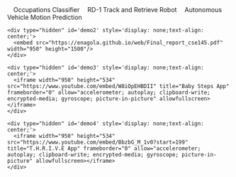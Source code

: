 

<li class="nav_li" style="display: inline;padding-left:1em;width: 25%;"><a class="nav_a" onclick="toggleNav('1')" id='1'>Occupations Classifier</a></li>
<li class="nav_li" style="display: inline;padding-left:1em;width: 25%;"><a class="nav_a" onclick="toggleNav('2')" id='2'>RD-1 Track and Retrieve Robot</a></li>
<li class="nav_li" style="display: inline;padding-left:1em;width: 25%;"><a class="nav_a" onclick="toggleNav('3')" id='3'>Autonomous Vehicle Motion Prediction</a></li>


<body style="margin: 0;height: 100%;">
    <div type="hidden" id='demo' style='display: none;text-align: center;'>
      <embed src="https://enagola.github.io/web/CSE203B_Project (1).pdf" width="950" height="1500"/>
    </div>
    
    <div type="hidden" id='demo2' style='display: none;text-align: center;'>
      <embed src="https://enagola.github.io/web/Final_report_cse145.pdf" width="950" height="1500"/>
    </div>

    <div type="hidden" id='demo3' style='display: none;text-align: center;'>
      <iframe width="950" height="534" src="https://www.youtube.com/embed/W8iOpEHBDII" title="Baby Steps App" frameborder="0" allow="accelerometer; autoplay; clipboard-write; encrypted-media; gyroscope; picture-in-picture" allowfullscreen></iframe>
    </div>

    <div type="hidden" id='demo4' style='display: none;text-align: center;'>
      <iframe width="950" height="534" src="https://www.youtube.com/embed/BbzbG_M_1v0?start=199" title="T.H.R.I.V.E App" frameborder="0" allow="accelerometer; autoplay; clipboard-write; encrypted-media; gyroscope; picture-in-picture" allowfullscreen></iframe>
    </div>
</body>

